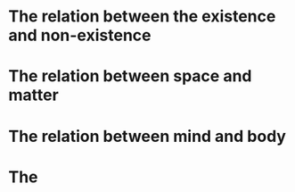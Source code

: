 # The relation between the existence and non-existence

# The relation between space and matter

# The relation between mind and body

# The 